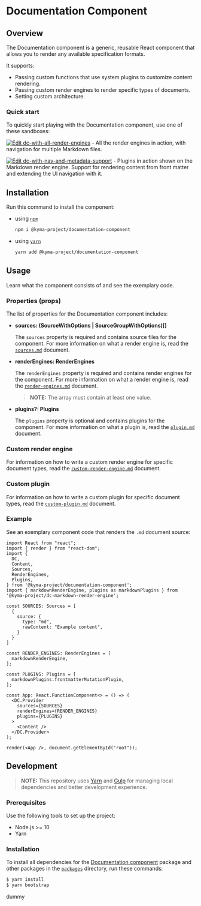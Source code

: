 # Documentation Component

## Overview

The Documentation component is a generic, reusable React component that allows you to render any available specification formats.

It supports:

- Passing custom functions that use system plugins to customize content rendering.
- Passing custom render engines to render specific types of documents.
- Setting custom architecture.


### Quick start

To quickly start playing with the Documentation component, use one of these sandboxes:

[![Edit dc-with-all-render-engines](https://codesandbox.io/static/img/play-codesandbox.svg)](https://codesandbox.io/s/github/derberg/dc-demo-all-render-engines/tree/master/?fontsize=14) - All the render engines in action, with navigation for multiple Markdown files.

[![Edit dc-with-nav-and-metadata-support](https://codesandbox.io/static/img/play-codesandbox.svg)](https://codesandbox.io/s/github/derberg/dc-demo-nav-with-metadata-support/tree/master/?fontsize=14) - Plugins in action shown on the Markdown render engine. Support for rendering content from front matter and extending the UI navigation with it.


## Installation

Run this command to install the component:

- using [`npm`](https://www.npmjs.com/)
  ``` bash
  npm i @kyma-project/documentation-component
  ```

- using [`yarn`](https://yarnpkg.com/en/)
  ``` bash
  yarn add @kyma-project/documentation-component
  ```

## Usage

Learn what the component consists of and see the exemplary code.

### Properties (props)

The list of properties for the Documentation component includes:

  - **sources: (SourceWithOptions | SourceGroupWithOptions)[]**

    The `sources` property is required and contains source files for the component. For more information on what a render engine is, read the [`sources.md`](./docs/props/sources.md) document.

  - **renderEngines: RenderEngines**

    The `renderEngines` property is required and contains render engines for the component. For more information on what a render engine is, read the [`render-engines.md`](./docs/props/render-engines.md) document.
    
    > **NOTE:**  The array must contain at least one value.

  - **plugins?: Plugins**

    The `plugins` property is optional and contains plugins for the component. For more information on what a plugin is, read the [`plugin.md`](./docs/props/plugins.md) document.

### Custom render engine

For information on how to write a custom render engine for specific document types, read the [`custom-render-engine.md`](./docs/guidelines/custom-render-engine.md) document.

### Custom plugin

For information on how to write a custom plugin for specific document types, read the [`custom-plugin.md`](./docs/guidelines/custom-plugin.md) document.

### Example

See an exemplary component code that renders the `.md` document source:

``` tsx
import React from "react";
import { render } from "react-dom";
import {
  DC,
  Content,
  Sources,
  RenderEngines,
  Plugins,
} from '@kyma-project/documentation-component';
import { markdownRenderEngine, plugins as markdownPlugins } from '@kyma-project/dc-markdown-render-engine';

const SOURCES: Sources = [
  {
    source: {
      type: "md",
      rawContent: "Example content",
    }
  }
]

const RENDER_ENGINES: RenderEngines = [
  markdownRenderEngine,
];

const PLUGINS: Plugins = [
  markdownPlugins.frontmatterMutationPlugin,
];

const App: React.FunctionComponent<> = () => (
  <DC.Provider
    sources={SOURCES}
    renderEngines={RENDER_ENGINES}
    plugins={PLUGINS}
  >
    <Content />
  </DC.Provider>
);

render(<App />, document.getElementById("root"));
```

## Development

> **NOTE:** This repository uses [Yarn](https://yarnpkg.com/en/) and [Gulp](https://gulpjs.com/) for managing local dependencies and better development experience.

### Prerequisites

Use the following tools to set up the project:

- Node.js >= 10
- Yarn

### Installation

To install all dependencies for the [Documentation component](./packages/documentation-component) package and other packages in the [`packages`](./packages) directory, run these commands:

``` sh
$ yarn install
$ yarn bootstrap
```


dummy